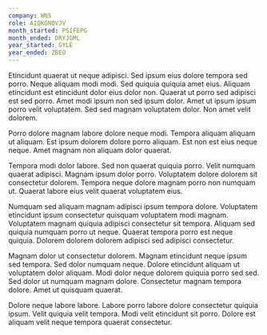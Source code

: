 ```yaml
---
company: WNS
role: AIQKGNQVJV
month_started: PSIFEPG
month_ended: DRYJGML
year_started: GYLE
year_ended: ZBEO
---
```


Etincidunt quaerat ut neque adipisci. Sed ipsum eius dolore tempora sed porro. Neque aliquam modi modi. Sed quiquia quiquia amet eius. Aliquam etincidunt est etincidunt dolor eius dolor non. Quaerat ut porro sed adipisci est sed porro. Amet modi ipsum non sed ipsum dolor. Amet ut ipsum ipsum porro velit voluptatem. Sed sed magnam voluptatem dolor. Non amet velit dolorem.

Porro dolore magnam labore dolore neque modi. Tempora aliquam aliquam ut aliquam. Est ipsum dolorem dolore porro aliquam. Est non est eius neque neque. Amet magnam non aliquam dolor quaerat.

Tempora modi dolor labore. Sed non quaerat quiquia porro. Velit numquam quaerat adipisci. Magnam ipsum dolor porro. Voluptatem dolore dolorem sit consectetur dolorem. Tempora neque dolore magnam porro non numquam ut. Quaerat labore eius velit quaerat voluptatem eius.

Numquam sed aliquam magnam adipisci ipsum tempora dolore. Voluptatem etincidunt ipsum consectetur quisquam voluptatem modi magnam. Voluptatem magnam quiquia adipisci consectetur sit tempora. Aliquam sed quiquia numquam porro ut neque. Quaerat tempora porro est neque quiquia. Dolorem dolorem dolorem adipisci sed adipisci consectetur.

Magnam dolor ut consectetur dolorem. Magnam etincidunt neque ipsum sed tempora. Sed dolor numquam neque. Dolore etincidunt aliquam ut voluptatem dolor aliquam. Modi dolor neque dolorem quiquia porro sed sed. Sed dolor ut numquam magnam dolore. Consectetur magnam tempora dolore. Amet ut quisquam quaerat.

Dolore neque labore labore. Labore porro labore dolore consectetur quiquia ipsum. Velit quiquia velit tempora. Modi velit etincidunt sit porro. Dolore est aliquam velit neque tempora quaerat consectetur.
    